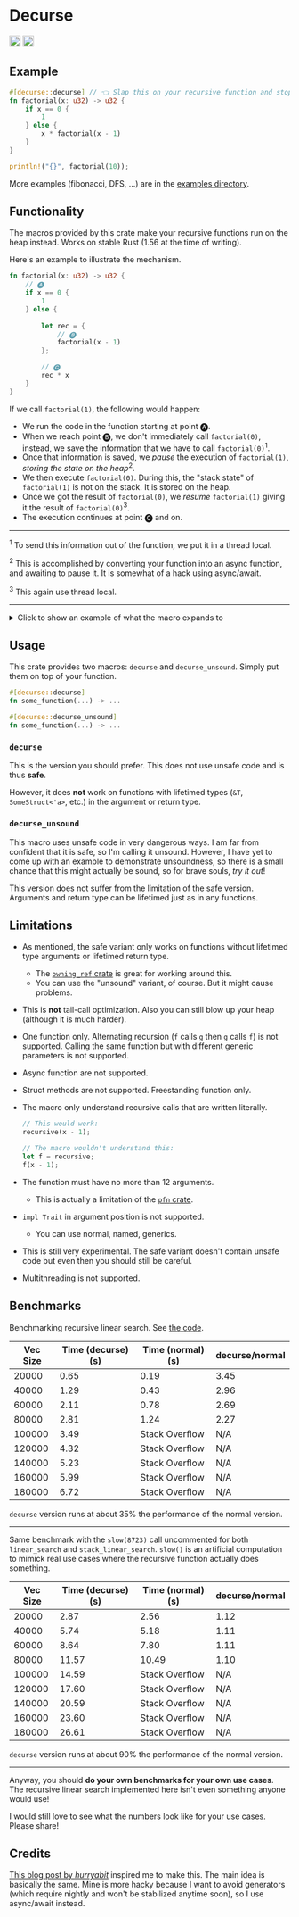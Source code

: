 # Decurse

[<img alt="crates.io" src="https://img.shields.io/crates/v/decurse?style=for-the-badge" height="20">](https://crates.io/crates/decurse)
[<img alt="crates.io" src="https://img.shields.io/docsrs/decurse?style=for-the-badge" height="20">](https://docs.rs/decurse)

## Example

```rust
#[decurse::decurse] // 👈 Slap this on your recursive function and stop worrying about stack overflow!
fn factorial(x: u32) -> u32 {
	if x == 0 {
		1
	} else {
		x * factorial(x - 1)
	}
}

println!("{}", factorial(10));
```
More examples (fibonacci, DFS, ...) are in the [examples directory](https://github.com/wishawa/decurse/tree/main/decurse/examples/).

## Functionality
The macros provided by this crate make your recursive functions run on the heap instead.
Works on stable Rust (1.56 at the time of writing).

Here's an example to illustrate the mechanism.

```rust
fn factorial(x: u32) -> u32 {
	// 🅐
	if x == 0 {
		1
	} else {
		
		let rec = {
			// 🅑
			factorial(x - 1)
		};

		// 🅒
		rec * x
	}
}
```

If we call `factorial(1)`, the following would happen:
* We run the code in the function starting at point 🅐.
* When we reach point 🅑, we don't immediately call `factorial(0)`,
instead, we save the information that we have to call `factorial(0)`<sup>1</sup>.
* Once that information is saved, we *pause* the execution of `factorial(1)`, *storing the state on the heap*<sup>2</sup>.
* We then execute `factorial(0)`. During this, the "stack state" of `factorial(1)` is not on the stack.
It is stored on the heap.
* Once we got the result of `factorial(0)`, we *resume* `factorial(1)` giving it the result of `factorial(0)`<sup>3</sup>.
* The execution continues at point 🅒 and on.

---

<sup>1</sup> To send this information out of the function, we put it in a thread local.

<sup>2</sup> This is accomplished by converting your function into an async function, and awaiting to pause it.
It is somewhat of a hack using async/await.

<sup>3</sup> This again use thread local.

---

<details>
<summary>Click to show an example of what the macro expands to</summary>

```rust
fn factorial(arg_0: u32) -> u32 {
	async fn factorial(x: u32) -> u32 {
		if x == 0 {
			1
		} else {
			x * ({
				// Save what we have to do next.
				::decurse::for_macro_only::sound::set_next(factorial(x - 1));
				// Pause the current function.
				::decurse::for_macro_only::sound::PendOnce::new().await;
				// Once resumed, get the result.
				::decurse::for_macro_only::sound::get_result(factorial)
			})
		}
	}
	::decurse::for_macro_only::sound::execute(factorial(arg_0))
}
```

</details>

## Usage

This crate provides two macros: `decurse` and `decurse_unsound`.
Simply put them on top of your function.

```rust
#[decurse::decurse]
fn some_function(...) -> ...
```

```rust
#[decurse::decurse_unsound]
fn some_function(...) -> ...
```

### `decurse`

This is the version you should prefer. 
This does not use unsafe code and is thus **safe**.

However, it does **not** work on functions with lifetimed types (`&T`, `SomeStruct<'a>`, etc.) in the argument or return type.

### `decurse_unsound`

This macro uses unsafe code in very dangerous ways.
I am far from confident that it is safe, so I'm calling it unsound.
However, I have yet to come up with an example to demonstrate unsoundness,
so there is a small chance that this might actually be sound,
so for brave souls, *try it out*!

This version does not suffer from the limitation of the safe version.
Arguments and return type can be lifetimed just as in any functions.

## Limitations
* As mentioned, the safe variant only works on functions without lifetimed type arguments or lifetimed return type.
	* The [`owning_ref` crate](https://crates.io/crates/owning_ref) is great for working around this.
	* You can use the "unsound" variant, of course. But it might cause problems.
* This is **not** tail-call optimization. Also you can still blow up your heap (although it is much harder).
* One function only. Alternating recursion (`f` calls `g` then `g` calls `f`) is not supported.
Calling the same function but with different generic parameters is not supported.
* Async function are not supported.
* Struct methods are not supported. Freestanding function only.
* The macro only understand recursive calls that are written literally.

	```rust
	// This would work:
	recursive(x - 1);

	// The macro wouldn't understand this:
	let f = recursive;
	f(x - 1);
	```

* The function must have no more than 12 arguments.
	* This is actually a limitation of the [`pfn` crate](https://crates.io/crates/pfn).
* `impl Trait` in argument position is not supported.
	* You can use normal, named, generics.
* This is still very experimental. The safe variant doesn't contain unsafe code but even then you should still be careful.
* Multithreading is not supported.

## Benchmarks

Benchmarking recursive linear search.
See [the code](https://github.com/wishawa/decurse/tree/main/decurse/examples/benchmark.rs).

| Vec Size 		| Time (decurse) (s)	| Time (normal) (s)		| decurse/normal 		|
|---------------|-----------------------|-----------------------|-----------------------|
| 20000			| 0.65					| 0.19					| 3.45					|
| 40000			| 1.29					| 0.43					| 2.96					|
| 60000			| 2.11					| 0.78					| 2.69					|
| 80000			| 2.81					| 1.24					| 2.27					|
| 100000		| 3.49					| Stack Overflow		| N/A					|
| 120000		| 4.32					| Stack Overflow		| N/A					|
| 140000		| 5.23					| Stack Overflow		| N/A					|
| 160000		| 5.99					| Stack Overflow		| N/A					|
| 180000		| 6.72					| Stack Overflow		| N/A					|

`decurse` version runs at about 35% the performance of the normal version.

---

Same benchmark with the `slow(8723)` call uncommented for both `linear_search` and `stack_linear_search`.
`slow()` is an artificial computation to mimick real use cases where the recursive function actually does something.

| Vec Size 		| Time (decurse) (s)	| Time (normal) (s)		| decurse/normal 		|
|---------------|-----------------------|-----------------------|-----------------------|
| 20000			| 2.87					| 2.56					| 1.12					|
| 40000			| 5.74					| 5.18					| 1.11					|
| 60000			| 8.64					| 7.80					| 1.11					|
| 80000			| 11.57					| 10.49					| 1.10					|
| 100000		| 14.59					| Stack Overflow		| N/A					|
| 120000		| 17.60					| Stack Overflow		| N/A					|
| 140000		| 20.59					| Stack Overflow		| N/A					|
| 160000		| 23.60					| Stack Overflow		| N/A					|
| 180000		| 26.61					| Stack Overflow		| N/A					|

`decurse` version runs at about 90% the performance of the normal version.

---

Anyway, you should **do your own benchmarks for your own use cases**.
The recursive linear search implemented here isn't even something anyone would use!

I would still love to see what the numbers look like for your use cases. Please share!

## Credits
[This blog post by *hurryabit*](https://hurryabit.github.io/blog/stack-safety-for-free/) inspired me to make this.
The main idea is basically the same.
Mine is more hacky because I want to avoid generators (which require nightly and won't be stabilized anytime soon),
so I use async/await instead.
